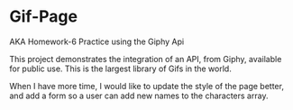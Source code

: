 # Gif-Page
AKA Homework-6
Practice using the Giphy Api

This project demonstrates the integration of an API, from Giphy, available for public use. This is the largest library of Gifs in the world.

When I have more time, I would like to update the style of the page better, and add a form so a user can add new names to the characters array.